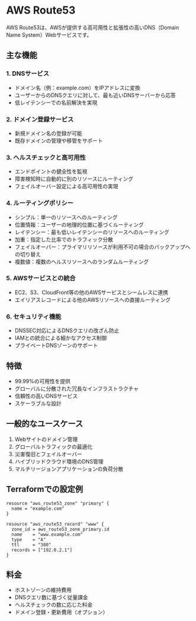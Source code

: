 # AWS Route53

AWS Route53は、AWSが提供する高可用性と拡張性の高いDNS（Domain Name System）Webサービスです。

## 主な機能

### 1. DNSサービス
- ドメイン名（例：example.com）をIPアドレスに変換
- ユーザーからのDNSクエリに対して、最も近いDNSサーバーから応答
- 低レイテンシーでの名前解決を実現

### 2. ドメイン登録サービス
- 新規ドメイン名の登録が可能
- 既存ドメインの管理や移管をサポート

### 3. ヘルスチェックと高可用性
- エンドポイントの健全性を監視
- 障害検知時に自動的に別のリソースにルーティング
- フェイルオーバー設定による高可用性の実現

### 4. ルーティングポリシー
- シンプル：単一のリソースへのルーティング
- 位置情報：ユーザーの地理的位置に基づくルーティング
- レイテンシー：最も低いレイテンシーのリソースへのルーティング
- 加重：指定した比率でのトラフィック分散
- フェイルオーバー：プライマリリソースが利用不可の場合のバックアップへの切り替え
- 複数値：複数のヘルスリソースへのランダムルーティング

### 5. AWSサービスとの統合
- EC2、S3、CloudFront等の他のAWSサービスとシームレスに連携
- エイリアスレコードによる他のAWSリソースへの直接ルーティング

### 6. セキュリティ機能
- DNSSEC対応によるDNSクエリの改ざん防止
- IAMとの統合による細かなアクセス制御
- プライベートDNSゾーンのサポート

## 特徴
- 99.99%の可用性を提供
- グローバルに分散された冗長なインフラストラクチャ
- 信頼性の高いDNSサービス
- スケーラブルな設計

## 一般的なユースケース
1. Webサイトのドメイン管理
2. グローバルトラフィックの最適化
3. 災害復旧とフェイルオーバー
4. ハイブリッドクラウド環境のDNS管理
5. マルチリージョンアプリケーションの負荷分散

## Terraformでの設定例
```hcl
resource "aws_route53_zone" "primary" {
  name = "example.com"
}

resource "aws_route53_record" "www" {
  zone_id = aws_route53_zone_primary.id
  name    = "www.example.com"
  type    = "A"
  ttl     = "300"
  records = ["192.0.2.1"]
}
```

## 料金
- ホストゾーンの維持費用
- DNSクエリ数に基づく従量課金
- ヘルスチェックの数に応じた料金
- ドメイン登録・更新費用（オプション） 